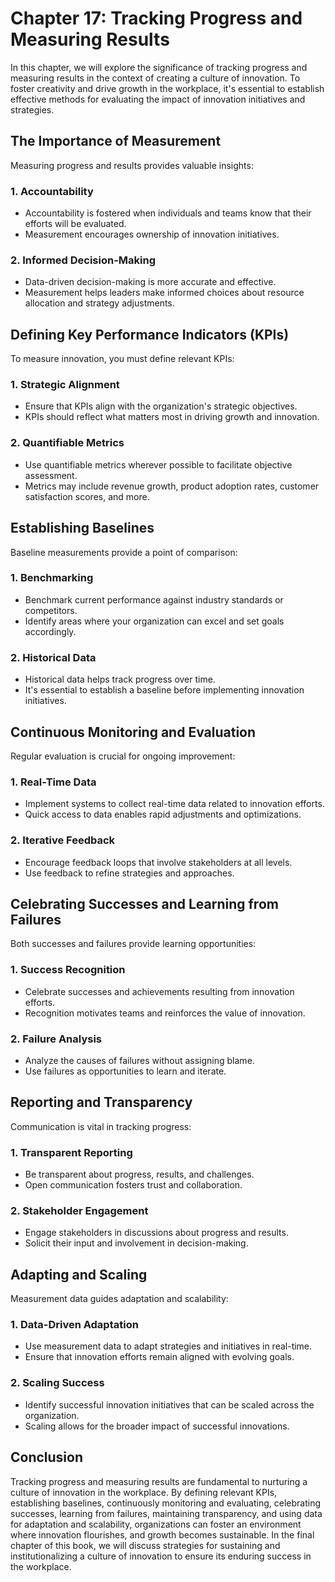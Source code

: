Chapter 17: Tracking Progress and Measuring Results
===================================================

In this chapter, we will explore the significance of tracking progress and measuring results in the context of creating a culture of innovation. To foster creativity and drive growth in the workplace, it's essential to establish effective methods for evaluating the impact of innovation initiatives and strategies.

The Importance of Measurement
-----------------------------

Measuring progress and results provides valuable insights:

### **1. Accountability**

* Accountability is fostered when individuals and teams know that their efforts will be evaluated.
* Measurement encourages ownership of innovation initiatives.

### **2. Informed Decision-Making**

* Data-driven decision-making is more accurate and effective.
* Measurement helps leaders make informed choices about resource allocation and strategy adjustments.

Defining Key Performance Indicators (KPIs)
------------------------------------------

To measure innovation, you must define relevant KPIs:

### **1. Strategic Alignment**

* Ensure that KPIs align with the organization's strategic objectives.
* KPIs should reflect what matters most in driving growth and innovation.

### **2. Quantifiable Metrics**

* Use quantifiable metrics wherever possible to facilitate objective assessment.
* Metrics may include revenue growth, product adoption rates, customer satisfaction scores, and more.

Establishing Baselines
----------------------

Baseline measurements provide a point of comparison:

### **1. Benchmarking**

* Benchmark current performance against industry standards or competitors.
* Identify areas where your organization can excel and set goals accordingly.

### **2. Historical Data**

* Historical data helps track progress over time.
* It's essential to establish a baseline before implementing innovation initiatives.

Continuous Monitoring and Evaluation
------------------------------------

Regular evaluation is crucial for ongoing improvement:

### **1. Real-Time Data**

* Implement systems to collect real-time data related to innovation efforts.
* Quick access to data enables rapid adjustments and optimizations.

### **2. Iterative Feedback**

* Encourage feedback loops that involve stakeholders at all levels.
* Use feedback to refine strategies and approaches.

Celebrating Successes and Learning from Failures
------------------------------------------------

Both successes and failures provide learning opportunities:

### **1. Success Recognition**

* Celebrate successes and achievements resulting from innovation efforts.
* Recognition motivates teams and reinforces the value of innovation.

### **2. Failure Analysis**

* Analyze the causes of failures without assigning blame.
* Use failures as opportunities to learn and iterate.

Reporting and Transparency
--------------------------

Communication is vital in tracking progress:

### **1. Transparent Reporting**

* Be transparent about progress, results, and challenges.
* Open communication fosters trust and collaboration.

### **2. Stakeholder Engagement**

* Engage stakeholders in discussions about progress and results.
* Solicit their input and involvement in decision-making.

Adapting and Scaling
--------------------

Measurement data guides adaptation and scalability:

### **1. Data-Driven Adaptation**

* Use measurement data to adapt strategies and initiatives in real-time.
* Ensure that innovation efforts remain aligned with evolving goals.

### **2. Scaling Success**

* Identify successful innovation initiatives that can be scaled across the organization.
* Scaling allows for the broader impact of successful innovations.

Conclusion
----------

Tracking progress and measuring results are fundamental to nurturing a culture of innovation in the workplace. By defining relevant KPIs, establishing baselines, continuously monitoring and evaluating, celebrating successes, learning from failures, maintaining transparency, and using data for adaptation and scalability, organizations can foster an environment where innovation flourishes, and growth becomes sustainable. In the final chapter of this book, we will discuss strategies for sustaining and institutionalizing a culture of innovation to ensure its enduring success in the workplace.
